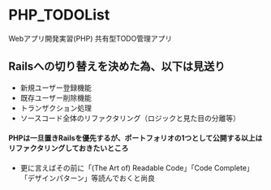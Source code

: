 # PHP_TODOList
Webアプリ開発実習(PHP) 共有型TODO管理アプリ

## Railsへの切り替えを決めた為、以下は見送り

- 新規ユーザー登録機能
- 既存ユーザー削除機能
- トランザクション処理
- ソースコード全体のリファクタリング（ロジックと見た目の分離等）

#### PHPは一旦置きRailsを優先するが、ポートフォリオの1つとして公開する以上はリファクタリングしておきたいところ
- 更に言えばその前に「(The Art of) Readable Code」「Code Complete」「デザインパターン」等読んでおくと尚良
